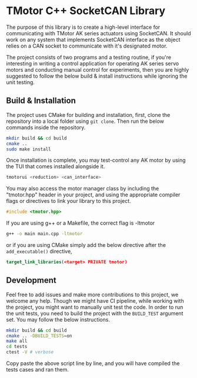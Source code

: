 # TMotor C++ SocketCAN Library

The purpose of this library is to create a high-level interface for communicating with TMotor AK series actuators using SocketCAN. It should work on any system that implements SocketCAN interface as the object relies on a CAN socket to communicate with it's designated motor.

The project consists of two programs and a testing routine, if you're interesting in writing a control application for operating AK series servo motors and conducting manual control for experiments, then you are highly suggested to follow the below build & install instructions while ignoring the unit testing.

## Build & Installation

The project uses CMake for building and installation, first, clone the repository into a local folder using `git clone`. Then run the below commands inside the repository.

```bash
mkdir build && cd build
cmake ..
sudo make install
```

Once installation is complete, you may test-control any AK motor by using the TUI that comes installed alongside it.

```bash
tmotorui <reduction> <can_interface>
```

You may also access the motor manager class by including the "tmotor.hpp" header in your project, and using the appropriate compiler flags or directives to link your library to this project.

```cpp
#include <tmotor.hpp>
```

If you are using g++ or a Makefile, the correct flag is -ltmotor

```bash
g++ -o main main.cpp -ltmotor
```

or if you are using CMake simply add the below directive after the `add_executable()` directive,

```cmake
target_link_libraries(<target> PRIVATE tmotor)
```

## Development

Feel free to add issues and make more contributions to this project, we welcome any help. Though we might have CI pipeline, while working with the project, you might want to manually unit test the code. In order to run the unit tests, you need to build the project with the `BUILD_TEST` argument set. You may follow the below instructions.

```bash
mkdir build && cd build
cmake .. -DBUILD_TESTS=on
make all
cd tests
ctest -V # verbose
```

Copy paste the above script line by line, and you will have compiled the tests cases and ran them.